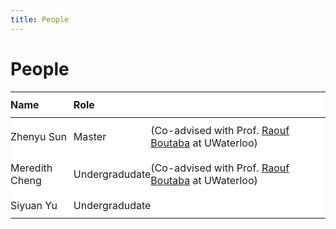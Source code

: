 ```yaml
---
title: People
---
```


[comment]: # (## <span style="color:#452325"> PEOPLE </span>)

<style>
table {
    background-color: white;
    }
table thead th { 
  border-bottom: 0px solid #ddd; 
  background-color: white;
}
th, td { 
  padding: 0px; 
  padding-top: 10px;
  padding-bottom: 10px;
  width: auto;
}
tr:hover {background-color: white;}
</style>



# People

|  Name                 |      Role              |                           |
|:-------------         | :-----                 |  :-----                   |
| Zhenyu Sun            | Master                 |  (Co-advised with Prof. [Raouf Boutaba](http://rboutaba.cs.uwaterloo.ca) at UWaterloo) |
| Meredith Cheng        | Undergradudate         |  (Co-advised with Prof. [Raouf Boutaba](http://rboutaba.cs.uwaterloo.ca) at UWaterloo) |
| Siyuan Yu             | Undergradudate         |                      |
 
